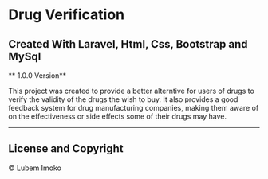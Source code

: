 # Drug Verification

## Created With Laravel, Html, Css, Bootstrap and MySql

** 1.0.0 Version**

This project was created to provide a better alterntive for users of drugs to verify the validity of the drugs the wish to buy. It also provides a good feedback system for drug manufacturing companies, making them aware of on the effectiveness or side effects some of their drugs may have.   


---

## License and Copyright
&copy; Lubem Imoko

